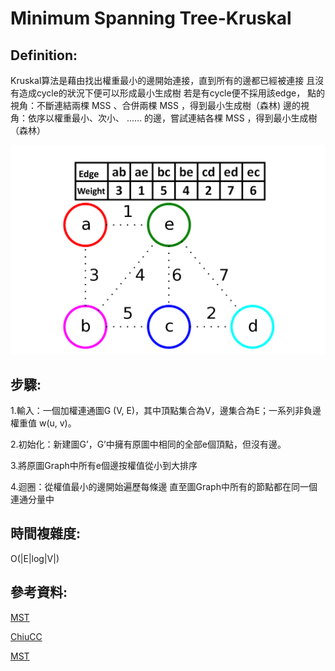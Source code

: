 # Minimum Spanning Tree-Kruskal

## Definition:
Kruskal算法是藉由找出權重最小的邊開始連接，直到所有的邊都已經被連接 且沒有造成cycle的狀況下便可以形成最小生成樹 若是有cycle便不採用該edge， 點的視角：不斷連結兩棵 MSS 、合併兩棵 MSS ，得到最小生成樹（森林) 邊的視角：依序以權重最小、次小、 …… 的邊，嘗試連結各棵 MSS ，得到最小生成樹（森林）

![](https://github.com/DarrenLUCreate/DarreNC/blob/master/Img/MST.png)

## 步驟:
1.輸入：一個加權連通圖G (V, E)，其中頂點集合為V，邊集合為E；一系列非負邊權重值 w(u, v)。

2.初始化：新建圖G’，G’中擁有原圖中相同的全部e個頂點，但沒有邊。

3.將原圖Graph中所有e個邊按權值從小到大排序

4.迴圈：從權值最小的邊開始遍歷每條邊 直至圖Graph中所有的節點都在同一個連通分量中

## 時間複雜度:
O(|E|log|V|)

## 參考資料:
[MST](https://www.itread01.com/content/1550409678.html)

[ChiuCC](http://alrightchiu.github.io/SecondRound/minimum-spanning-treekruskals-algorithm.html)

[MST](http://nthucad.cs.nthu.edu.tw/~yyliu/personal/nou/04ds/kruskal.html)
